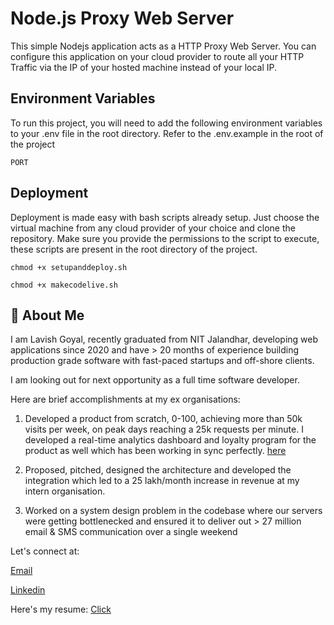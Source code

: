 # Node.js Proxy Web Server

This simple Nodejs application acts as a HTTP Proxy Web Server. You can configure this application on your cloud provider to route all your HTTP Traffic via the IP of your hosted machine instead of your local IP.

## Environment Variables

To run this project, you will need to add the following environment variables to your .env file in the root directory. Refer to the .env.example in the root of the project

`PORT`

## Deployment

Deployment is made easy with bash scripts already setup. Just choose the virtual machine from any cloud provider of your choice and clone the repository. Make sure you provide the permissions to the script to execute, these scripts are present in the root directory of the project.

`chmod +x setupanddeploy.sh`

`chmod +x makecodelive.sh`

## 🚀 About Me

I am Lavish Goyal, recently graduated from NIT Jalandhar, developing web applications since 2020 and have > 20 months of experience building production grade software with fast-paced startups and off-shore clients.

I am looking out for next opportunity as a full time software developer.

Here are brief accomplishments at my ex organisations:

1. Developed a product from scratch, 0-100, achieving more than 50k visits per week, on peak days reaching a 25k requests per minute. I developed a real-time analytics dashboard and loyalty program for the product as well which has been working in sync perfectly. [here](https://bookings.atccouriers.com.au/v2/quotation/step-1)

2. Proposed, pitched, designed the architecture and developed the integration which led to a 25 lakh/month increase in revenue at my intern organisation.

3. Worked on a system design problem in the codebase where our servers were getting bottlenecked and ensured it to deliver out > 27 million email & SMS communication over a single weekend

Let's connect at:

[Email](mailto:goellavish10@gmail.com)

[Linkedin](https://linkedin.com/in/goellavish10)

Here's my resume: [Click](https://tinyurl.com/resumelavish)
